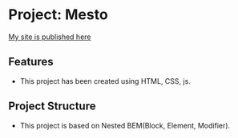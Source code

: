 # Project: Mesto

[My site is published here](https://andrej-cyber.github.io/mesto/)

## Features

- This project has been created using HTML, CSS, js.

## Project Structure

- This project is based on Nested BEM(Block, Element, Modifier).
